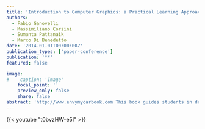 ```yaml
---
title: 'Introduction to Computer Graphics: a Practical Learning Approach'
authors:
  - Fabio Ganovelli
  - Massimiliano Corsini
  - Sumanta Pattanaik
  - Marco Di Benedetto
date: '2014-01-01T00:00:00Z'
publication_types: ['paper-conference']
publication: '**'
featured: false

image:
#    caption: 'Image'
    focal_point: ''
    preview_only: false
    share: false
abstract: 'http://www.envymycarbook.com This book guides students in developing their own interactive graphics application. The authors show step by step how to implement computer graphics concepts and theory using the EnvyMyCar (NVMC) framework as a consistent example throughout the text. They use the WebGL graphics API to develop NVMC, a simple, interactive car racing game. Each chapter focuses on a particular computer graphics aspect, such as 3D modeling and lighting. The authors help students understand how to handle 3D geometric transformations, texturing, complex lighting effects, and more. This practical approach leads students to draw the elements and effects needed to ultimately create a visually pleasing car racing game.'
---
```


{{< youtube "t0bvzHW-e5I" >}}